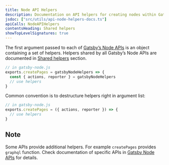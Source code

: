 ```yaml
---
title: Node API Helpers
description: Documentation on API helpers for creating nodes within Gatsby's GraphQL data layer
jsdoc: ["src/utils/api-node-helpers-docs.ts"]
apiCalls: NodeAPIHelpers
contentsHeading: Shared helpers
showTopLevelSignatures: true
---
```


The first argument passed to each of [Gatsby’s Node APIs](/docs/reference/config-files/gatsby-node/) is an object containing a set of helpers. Helpers shared by all Gatsby’s Node APIs are documented in [Shared helpers](#apis) section.

```javascript
// in gatsby-node.js
exports.createPages = gatsbyNodeHelpers => {
  const { actions, reporter } = gatsbyNodeHelpers
  // use helpers
}
```

Common convention is to destructure helpers right in argument list:

```javascript
// in gatsby-node.js
exports.createPages = ({ actions, reporter }) => {
  // use helpers
}
```

## Note

Some APIs provide additional helpers. For example `createPages` provides `graphql` function. Check documentation of specific APIs in [Gatsby Node APIs](/docs/reference/config-files/gatsby-node/) for details.
